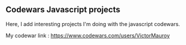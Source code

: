 ## Codewars Javascript projects

Here, I add interesting projects I'm doing with the javascript codewars.

My codewar link : https://www.codewars.com/users/VictorMauroy

